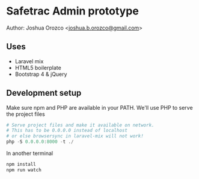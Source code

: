 # Safetrac Admin prototype

Author: Joshua Orozco <[joshua.b.orozco@gmail.com](mailto:joshua.b.orozco@gmail.com)>

## Uses
* Laravel mix
* HTML5 boilerplate
* Bootstrap 4 & jQuery


## Development setup
Make sure npm and PHP are available in your PATH. We'll use PHP to serve the project files
```powershell
# Serve project files and make it available on network.
# This has to be 0.0.0.0 instead of localhost 
# or else browsersync in laravel-mix will not work!
php -S 0.0.0.0:8000 -t ./   
```

In another terminal
```Powershell
npm install
npm run watch
```

